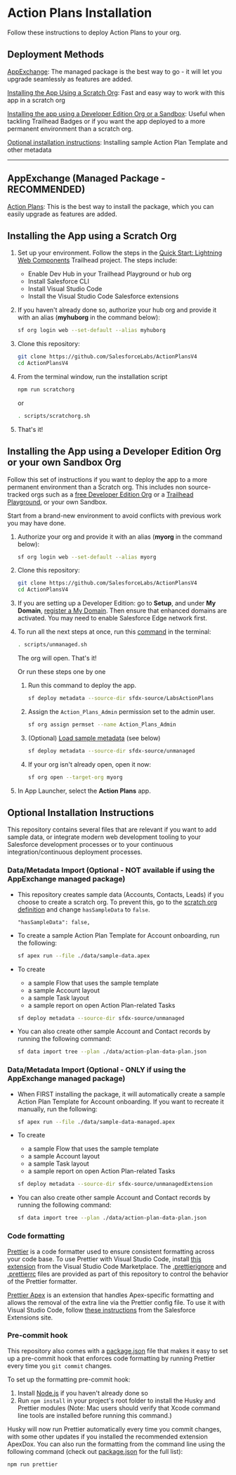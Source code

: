 # Action Plans Installation

Follow these instructions to deploy Action Plans to your org.

## Deployment Methods

[AppExchange](#appexchange-managed-package---recommended): The managed package is the best way to go - it will let you upgrade seamlessly as features are added.

[Installing the App Using a Scratch Org](#installing-the-app-using-a-scratch-org): Fast and easy way to work with this app in a scratch org

[Installing the app using a Developer Edition Org or a Sandbox](#installing-the-app-using-a-developer-edition-org-or-your-own-sandbox-org): Useful when tackling Trailhead Badges or if you want the app deployed to a more permanent environment than a scratch org.

[Optional installation instructions](#optional-installation-instructions): Installing sample Action Plan Template and other metadata
<hr/>

## AppExchange (Managed Package - RECOMMENDED)

[Action Plans](https://appexchange.salesforce.com/appxListingDetail?listingId=a0N4V00000Gg6NVUAZ): This is the best way to install the package, which you can easily upgrade as features are added.

## Installing the App using a Scratch Org

1. Set up your environment. Follow the steps in the [Quick Start: Lightning Web Components](https://trailhead.salesforce.com/content/learn/projects/quick-start-lightning-web-components/) Trailhead project. The steps include:

    - Enable Dev Hub in your Trailhead Playground or hub org
    - Install Salesforce CLI
    - Install Visual Studio Code
    - Install the Visual Studio Code Salesforce extensions

1. If you haven't already done so, authorize your hub org and provide it with an alias (**myhuborg** in the command below):

    ```bash
    sf org login web --set-default --alias myhuborg
    ```

1. Clone this repository:

    ```bash
    git clone https://github.com/SalesforceLabs/ActionPlansV4
    cd ActionPlansV4
    ```

1. From the terminal window, run the installation script
	```bash
	npm run scratchorg
	```
    or
    ```bash
    . scripts/scratchorg.sh
    ```

1. That's it! 

## Installing the App using a Developer Edition Org or your own Sandbox Org

Follow this set of instructions if you want to deploy the app to a more permanent environment than a Scratch org.
This includes non source-tracked orgs such as a [free Developer Edition Org](https://developer.salesforce.com/signup) or a [Trailhead Playground](https://trailhead.salesforce.com/), or your own Sandbox.

Start from a brand-new environment to avoid conflicts with previous work you may have done.

1. Authorize your org and provide it with an alias (**myorg** in the command below):

    ```bash
    sf org login web --set-default --alias myorg
    ```

1. Clone this repository:

    ```bash
    git clone https://github.com/SalesforceLabs/ActionPlansV4
    cd ActionPlansV4
    ```

1. If you are setting up a Developer Edition: go to **Setup**, and under **My Domain**, [register a My Domain](https://help.salesforce.com/articleView?id=domain_name_setup.htm&type=5). Then ensure that enhanced domains are activated. You may need to enable Salesforce Edge network first.

1. To run all the next steps at once, run this [command](https://github.com/SalesforceLabs/ActionPlansV4/blob/main/scripts/unmanaged.sh) in the terminal:
    ```bash
    . scripts/unmanaged.sh
    ```
    The org will open. That's it!

    Or run these steps one by one

   1. Run this command to deploy the app.

        ```bash
        sf deploy metadata --source-dir sfdx-source/LabsActionPlans
        ```

   2. Assign the `Action_Plans_Admin` permission set to the admin user.

        ```bash
        sf org assign permset --name Action_Plans_Admin
        ```

   3. (Optional) [Load sample metadata](#optional-installation-instructions) (see below)

        ```bash
        sf deploy metadata --source-dir sfdx-source/unmanaged
        ```

   4. If your org isn't already open, open it now:

        ```bash
        sf org open --target-org myorg
        ```

2. In App Launcher, select the **Action Plans** app.

## Optional Installation Instructions

This repository contains several files that are relevant if you want to add sample data, or integrate modern web development tooling to your Salesforce development processes or to your continuous integration/continuous deployment processes.

### Data/Metadata Import (Optional - NOT available if using the AppExchange managed package)

- This repository creates sample data (Accounts, Contacts, Leads) if you choose to create a scratch org. To prevent this, go to the [scratch org definition](./config/project-scratch-def.json) and change `hasSampleData` to `false`.
    ```
	"hasSampleData": false,
	```

- To create a sample Action Plan Template for Account onboarding, run the following:
	```bash
	sf apex run --file ./data/sample-data.apex
	```
- To create 
    - a sample Flow that uses the sample template
    - a sample Account layout
    - a sample Task layout
    - a sample report on open Action Plan-related Tasks
	```bash
	sf deploy metadata --source-dir sfdx-source/unmanaged
	```

- You can also create other sample Account and Contact records by running the following command:

    ```bash
    sf data import tree --plan ./data/action-plan-data-plan.json
    ```

### Data/Metadata Import (Optional - ONLY if using the AppExchange managed package)

- When FIRST installing the package, it will automatically create a sample Action Plan Template for Account onboarding. If you want to recreate it manually, run the following:
	```bash
	sf apex run --file ./data/sample-data-managed.apex
	```
- To create 
    - a sample Flow that uses the sample template
    - a sample Account layout
    - a sample Task layout
    - a sample report on open Action Plan-related Tasks
	```bash
	sf deploy metadata --source-dir sfdx-source/unmanagedExtension
	```

- You can also create other sample Account and Contact records by running the following command:
    ```bash
    sf data import tree --plan ./data/action-plan-data-plan.json 
    ```

### Code formatting

[Prettier](https://prettier.io/) is a code formatter used to ensure consistent formatting across your code base. To use Prettier with Visual Studio Code, install [this extension](https://marketplace.visualstudio.com/items?itemName=esbenp.prettier-vscode) from the Visual Studio Code Marketplace. The [.prettierignore](/.prettierignore) and [.prettierrc](/.prettierrc) files are provided as part of this repository to control the behavior of the Prettier formatter.

[Prettier Apex](https://github.com/dangmai/prettier-plugin-apex) is an extension that handles Apex-specific formatting and allows the removal of the extra line via the Prettier config file. To use it with Visual Studio Code, follow [these instructions](https://developer.salesforce.com/tools/vscode/en/user-guide/prettier) from the Salesforce Extensions site.

<!-- ### Code linting

[ESLint](https://eslint.org/) is a popular JavaScript linting tool used to identify stylistic errors and erroneous constructs. To use ESLint with Visual Studio Code, install [this extension](https://marketplace.visualstudio.com/items?itemName=salesforce.salesforcedx-vscode) from the Visual Studio Code Marketplace. The [.eslintignore](/.eslintignore) file is provided as part of this repository to exclude specific files from the linting process in the context of Lightning Web Components development. -->

### Pre-commit hook

This repository also comes with a [package.json](./package.json) file that makes it easy to set up a pre-commit hook that enforces code formatting by running Prettier every time you `git commit` changes.

To set up the formatting pre-commit hook:

1. Install [Node.js](https://nodejs.org) if you haven't already done so
2. Run `npm install` in your project's root folder to install the Husky and Prettier modules (Note: Mac users should verify that Xcode command line tools are installed before running this command.)

Husky will now run Prettier automatically every time you commit changes, with some other updates if you installed the recommended extension ApexDox. You can also run the formatting from the command line using the following command (check out [package.json](./package.json) for the full list):

```bash
npm run prettier
```
